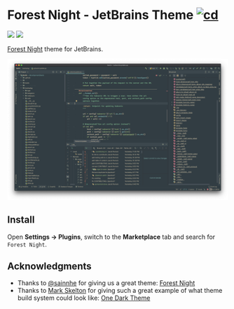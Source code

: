 # Forest Night - JetBrains Theme [![cd](https://github.com/jef/forest-night-jetbrains/workflows/cd/badge.svg)](https://github.com/jef/forest-night-jetbrains/actions?query=workflow%3Acd+branch%3Amaster)

[![](https://img.shields.io/jetbrains/plugin/v/14491)](https://plugins.jetbrains.com/plugin/14491-forest-night)
[![](https://img.shields.io/jetbrains/plugin/d/14491)](https://plugins.jetbrains.com/plugin/14491-forest-night)

[Forest Night](https://github.com/sainnhe/forest-night) theme for JetBrains.

![screenshot](https://github.com/jef/forest-night-jetbrains/raw/master/docs/screenshots/python.png)

## Install

Open **Settings -> Plugins**, switch to the **Marketplace** tab and search for `Forest Night`.

## Acknowledgments

- Thanks to [@sainnhe](https://github.com/sainnhe) for giving us a great theme: [Forest Night](https://github.com/sainnhe/forest-night)
- Thanks to [Mark Skelton](https://github.com/mskelton) for giving such a great example of what theme build system could look like: [One Dark Theme](https://github.com/one-dark/jetbrains-one-dark-theme)
